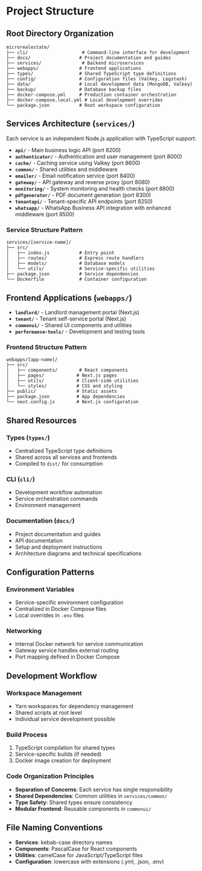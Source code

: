 # Project Structure

## Root Directory Organization

```
microrealestate/
├── cli/                    # Command-line interface for development
├── docs/                  # Project documentation and guides
├── services/               # Backend microservices
├── webapps/               # Frontend applications
├── types/                 # Shared TypeScript type definitions
├── config/                # Configuration files (Valkey, Logstash)
├── data/                  # Local development data (MongoDB, Valkey)
├── backup/                # Database backup files
├── docker-compose.yml     # Production container orchestration
├── docker-compose.local.yml # Local development overrides
└── package.json           # Root workspace configuration
```

## Services Architecture (`services/`)

Each service is an independent Node.js application with TypeScript support:

- **`api/`** - Main business logic API (port 8200)
- **`authenticator/`** - Authentication and user management (port 8000)
- **`cache/`** - Caching service using Valkey (port 8600)
- **`common/`** - Shared utilities and middleware
- **`emailer/`** - Email notification service (port 8400)
- **`gateway/`** - API gateway and reverse proxy (port 8080)
- **`monitoring/`** - System monitoring and health checks (port 8800)
- **`pdfgenerator/`** - PDF document generation (port 8300)
- **`tenantapi/`** - Tenant-specific API endpoints (port 8250)
- **`whatsapp/`** - WhatsApp Business API integration with enhanced middleware (port 8500)

### Service Structure Pattern
```
services/[service-name]/
├── src/
│   ├── index.js           # Entry point
│   ├── routes/            # Express route handlers
│   ├── models/            # Database models
│   └── utils/             # Service-specific utilities
├── package.json           # Service dependencies
└── Dockerfile             # Container configuration
```

## Frontend Applications (`webapps/`)

- **`landlord/`** - Landlord management portal (Next.js)
- **`tenant/`** - Tenant self-service portal (Next.js)
- **`commonui/`** - Shared UI components and utilities
- **`performance-tools/`** - Development and testing tools

### Frontend Structure Pattern
```
webapps/[app-name]/
├── src/
│   ├── components/        # React components
│   ├── pages/            # Next.js pages
│   ├── utils/            # Client-side utilities
│   └── styles/           # CSS and styling
├── public/               # Static assets
├── package.json          # App dependencies
└── next.config.js        # Next.js configuration
```

## Shared Resources

### Types (`types/`)
- Centralized TypeScript type definitions
- Shared across all services and frontends
- Compiled to `dist/` for consumption

### CLI (`cli/`)
- Development workflow automation
- Service orchestration commands
- Environment management

### Documentation (`docs/`)
- Project documentation and guides
- API documentation
- Setup and deployment instructions
- Architecture diagrams and technical specifications

## Configuration Patterns

### Environment Variables
- Service-specific environment configuration
- Centralized in Docker Compose files
- Local overrides in `.env` files

### Networking
- Internal Docker network for service communication
- Gateway service handles external routing
- Port mapping defined in Docker Compose

## Development Workflow

### Workspace Management
- Yarn workspaces for dependency management
- Shared scripts at root level
- Individual service development possible

### Build Process
1. TypeScript compilation for shared types
2. Service-specific builds (if needed)
3. Docker image creation for deployment

### Code Organization Principles
- **Separation of Concerns**: Each service has single responsibility
- **Shared Dependencies**: Common utilities in `services/common/`
- **Type Safety**: Shared types ensure consistency
- **Modular Frontend**: Reusable components in `commonui/`

## File Naming Conventions
- **Services**: kebab-case directory names
- **Components**: PascalCase for React components
- **Utilities**: camelCase for JavaScript/TypeScript files
- **Configuration**: lowercase with extensions (.yml, .json, .env)